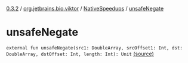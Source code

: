 [0.3.2](../../index.md) / [org.jetbrains.bio.viktor](../index.md) / [NativeSpeedups](index.md) / [unsafeNegate](.)

# unsafeNegate

`external fun unsafeNegate(src1: DoubleArray, srcOffset1: Int, dst: DoubleArray, dstOffset: Int, length: Int): Unit` [(source)](https://github.com/JetBrains-Research/viktor/blob/0.3.2/src/main/kotlin/org/jetbrains/bio/viktor/NativeSpeedups.kt#L24)